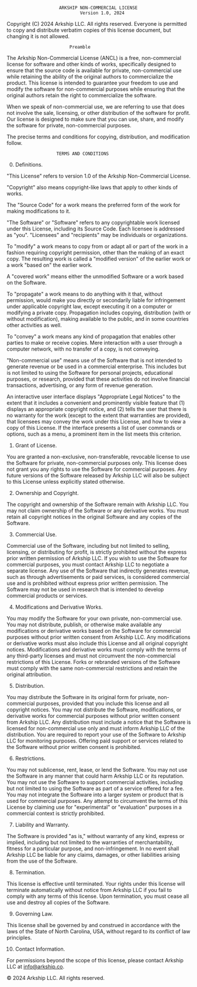                         ARKSHIP NON-COMMERCIAL LICENSE
                                Version 1.0, 2024

Copyright (C) 2024 Arkship LLC. All rights reserved.
Everyone is permitted to copy and distribute verbatim copies
of this license document, but changing it is not allowed.

                            Preamble

  The Arkship Non-Commercial License (ANCL) is a free, non-commercial license for 
software and other kinds of works, specifically designed to ensure that the source code is 
available for private, non-commercial use while retaining the ability of the original 
authors to commercialize the product. This license is intended to guarantee your freedom 
to use and modify the software for non-commercial purposes while ensuring that the 
original authors retain the right to commercialize the software.

  When we speak of non-commercial use, we are referring to use that does not involve the 
sale, licensing, or other distribution of the software for profit. Our license is designed 
to make sure that you can use, share, and modify the software for private, non-commercial 
purposes.

  The precise terms and conditions for copying, distribution, and modification follow.

                       TERMS AND CONDITIONS

  0. Definitions.

  "This License" refers to version 1.0 of the Arkship Non-Commercial License.

  "Copyright" also means copyright-like laws that apply to other kinds of works.
  
  The "Source Code" for a work means the preferred form of the work for making 
modifications to it.

  "The Software" or "Software" refers to any copyrightable work licensed under this 
License, including its Source Code. Each licensee is addressed as "you". "Licensees" and 
"recipients" may be individuals or organizations.

  To "modify" a work means to copy from or adapt all or part of the work in a fashion 
requiring copyright permission, other than the making of an exact copy. The resulting work 
is called a "modified version" of the earlier work or a work "based on" the earlier work.

  A "covered work" means either the unmodified Software or a work based on the Software.

  To "propagate" a work means to do anything with it that, without permission, would make 
you directly or secondarily liable for infringement under applicable copyright law, except 
executing it on a computer or modifying a private copy. Propagation includes copying, 
distribution (with or without modification), making available to the public, and in some 
countries other activities as well.

  To "convey" a work means any kind of propagation that enables other parties to make or 
receive copies. Mere interaction with a user through a computer network, with no transfer 
of a copy, is not conveying.

  "Non-commercial use" means use of the Software that is not intended to generate revenue 
or be used in a commercial enterprise. This includes but is not limited to using the 
Software for personal projects, educational purposes, or research, provided that these 
activities do not involve financial transactions, advertising, or any form of revenue 
generation.

  An interactive user interface displays "Appropriate Legal Notices" to the extent that it 
includes a convenient and prominently visible feature that (1) displays an appropriate 
copyright notice, and (2) tells the user that there is no warranty for the work (except to 
the extent that warranties are provided), that licensees may convey the work under this 
License, and how to view a copy of this License. If the interface presents a list of user 
commands or options, such as a menu, a prominent item in the list meets this criterion.

  1. Grant of License.

  You are granted a non-exclusive, non-transferable, revocable license to use the Software 
for private, non-commercial purposes only. This license does not grant you any rights to 
use the Software for commercial purposes. Any future versions of the Software released by 
Arkship LLC will also be subject to this License unless explicitly stated otherwise.

  2. Ownership and Copyright.

  The copyright and ownership of the Software remain with Arkship LLC. You may not claim 
ownership of the Software or any derivative works. You must retain all copyright notices 
in the original Software and any copies of the Software.

  3. Commercial Use.

  Commercial use of the Software, including but not limited to selling, licensing, or 
distributing for profit, is strictly prohibited without the express prior written 
permission of Arkship LLC. If you wish to use the Software for commercial purposes, you 
must contact Arkship LLC to negotiate a separate license. Any use of the Software that 
indirectly generates revenue, such as through advertisements or paid services, is 
considered commercial use and is prohibited without express prior written permission. The 
Software may not be used in research that is intended to develop commercial products or 
services.

  4. Modifications and Derivative Works.

  You may modify the Software for your own private, non-commercial use. You may not 
distribute, publish, or otherwise make available any modifications or derivative works 
based on the Software for commercial purposes without prior written consent from Arkship 
LLC. Any modifications or derivative works must also include this License and all original 
copyright notices. Modifications and derivative works must comply with the terms of any 
third-party licenses and must not circumvent the non-commercial restrictions of this 
License. Forks or rebranded versions of the Software must comply with the same 
non-commercial restrictions and retain the original attribution.

  5. Distribution.

  You may distribute the Software in its original form for private, non-commercial 
purposes, provided that you include this license and all copyright notices. You may not 
distribute the Software, modifications, or derivative works for commercial purposes 
without prior written consent from Arkship LLC. Any distribution must include a notice 
that the Software is licensed for non-commercial use only and must inform Arkship LLC of 
the distribution. You are required to report your use of the Software to Arkship LLC for 
monitoring purposes. Offering paid support or services related to the Software without 
prior written consent is prohibited.

  6. Restrictions.

  You may not sublicense, rent, lease, or lend the Software. You may not use the Software 
in any manner that could harm Arkship LLC or its reputation. You may not use the Software 
to support commercial activities, including but not limited to using the Software as part 
of a service offered for a fee. You may not integrate the Software into a larger system or 
product that is used for commercial purposes. Any attempt to circumvent the terms of this 
License by claiming use for "experimental" or "evaluation" purposes in a commercial 
context is strictly prohibited.

  7. Liability and Warranty.

  The Software is provided "as is," without warranty of any kind, express or implied, 
including but not limited to the warranties of merchantability, fitness for a particular 
purpose, and non-infringement. In no event shall Arkship LLC be liable for any claims, 
damages, or other liabilities arising from the use of the Software.

  8. Termination.

  This license is effective until terminated. Your rights under this license will 
terminate automatically without notice from Arkship LLC if you fail to comply with any 
terms of this license. Upon termination, you must cease all use and destroy all copies of 
the Software.

  9. Governing Law.

  This license shall be governed by and construed in accordance with the laws of the State 
of North Carolina, USA, without regard to its conflict of law principles.

  10. Contact Information.

  For permissions beyond the scope of this license, please contact Arkship LLC at 
info@arkship.co.

© 2024 Arkship LLC. All rights reserved.